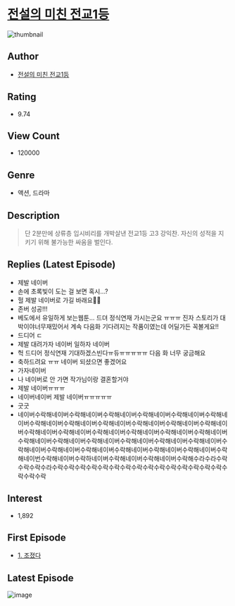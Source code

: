 # [전설의 미친 전교1등](https://comic.naver.com/bestChallenge/list?titleId=784272)
![thumbnail](https://image-comic.pstatic.net/user_contents_data/challenge_comic/2021/10/29/313348/thumbnail_202x1646d229a31_1018_4ebd_8c1a_a5c194e788ef_00001845.JPEG)

## Author
- [전설의 미친 전교1등](https://comic.naver.com/artistTitle?id=313348)

## Rating
- 9.74

## View Count
- 120000

## Genre
- 액션, 드라마

## Description
> 단 2분만에 상류층 입시비리를 개박살낸 전교1등 고3 강익찬. 자신의 성적을 지키기 위해 불가능한 싸움을 벌인다.

## Replies (Latest Episode)
- 제발 네이버
- 손에 초록빛이 도는 걸 보면 혹시...?
- 헐 제발 네이버로 가길 바래요🥺🥺
- 존버 성공!!!
- 베도에서 유일하게 보는웹툰... 드뎌 정식연재 가시는군요 ㅠㅠㅠ 진자 스토리가 대박이야너무재밌어서 계속 다음화 기다려지는 작품이였는데 어딜가든 꼭볼게요!!
- 드디어 ㄷ
- 제발 대려가자 네이버 일하자 네이버
- 헉 드디어 정식연재 기대하겠스빈다ㅠ듀ㅠㅠㅠㅠㅠ 다음 화 너무 궁금해요
- 축하드려요 ㅠㅠ 네이버 되셨으면 좋겠어요
- 가자네이버
- 나 네이버로 안 가면 작가님이랑 결혼할거야
- 제발 네이버ㅠㅠㅠ
- 네이버네이버 제발 네이버ㅠㅠㅠㅠㅠ
- 굿굿
- 네이버수락해네이버수락해네이버수락해네이버수락해네이버수락해네이버수락해네이버수락해네이버수락해네이버수락해네이버수락해네이버수락해네이버수락해네이버수락해네이버수락해네이버수락해네이버수락해네이버수락해네이버수락해네이버수락해네이버수락해네이버수락해네이버수락해네이버수락해네이버수락해네이버수락해네이버수락해네이버수락해네이버수락해네이버수락해네이버수락해네이버수락해네이번수락해네이버수락하네이버수락해네이버수락해네이버수락해수라수라수락수락수락수라수락수락수락수락수락수락수락수락수락수락수락수락수락수락수락수락수락수락

## Interest
- 1,892

## First Episode
- [1. 조졌다](https://comic.naver.com/bestChallenge/detail?titleId=784272&no=1)

## Latest Episode
![image](https://image-comic.pstatic.net/user_contents_data/challenge_comic/2022/05/19/313348/upload_7219662944000422753.jpeg)
